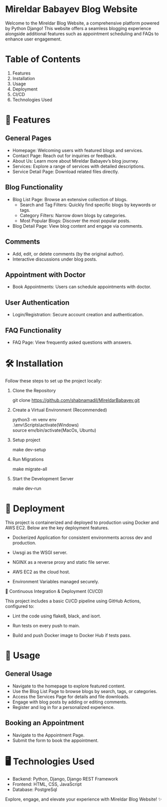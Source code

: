 # Mireldar Babayev Blog Website

Welcome to the Mireldar Blog Website, a comprehensive platform powered by Python Django! This website offers a seamless blogging experience alongside additional features such as appointment scheduling and FAQs to enhance user engagement.

# Table of Contents

1. Features
2. Installation
3. Usage
4. Deployment
5. CI/CD
6. Technologies Used


# 🚀 Features

## General Pages

- Homepage: Welcoming users with featured blogs and services.
- Contact Page: Reach out for inquiries or feedback.
- About Us: Learn more about Mireldar Babayev’s blog journey.
- Services: Explore a range of services with detailed descriptions.
- Service Detail Page: Download related files directly.

## Blog Functionality

- Blog List Page: Browse an extensive collection of blogs.
    - Search and Tag Filters: Quickly find specific blogs by keywords or tags.
    - Category Filters: Narrow down blogs by categories.
    - Most Popular Blogs: Discover the most popular posts.
- Blog Detail Page: View blog content and engage via comments.

## Comments

- Add, edit, or delete comments (by the original author).
- Interactive discussions under blog posts.

## Appointment with Doctor

- Book Appointments: Users can schedule appointments with doctor.

## User Authentication

- Login/Registration: Secure account creation and authentication.

## FAQ Functionality

- FAQ Page: View frequently asked questions with answers.


# 🛠️ Installation

Follow these steps to set up the project locally:

1. Clone the Repository

    git clone https://github.com/shabnamadil/MireldarBabayev.git

2. Create a Virtual Environment (Recommended)

    python3 -m venv env <br>
    .\env\Scripts\activate(Windows) <br>
    source env/bin/activate(MacOs, Ubuntu)

3. Setup project

    make dev-setup

4. Run Migrations

    make migrate-all

5. Start the Development Server

    make dev-run

# 🚀 Deployment

This project is containerized and deployed to production using Docker and AWS EC2. Below are the key deployment features.

- Dockerized Application for consistent environments across dev and production.

- Uwsgi as the WSGI server.

- NGINX as a reverse proxy and static file server.

- AWS EC2 as the cloud host.

- Environment Variables managed securely.

🔄 Continuous Integration & Deployment (CI/CD)

This project includes a basic CI/CD pipeline using GitHub Actions, configured to:

- Lint the code using flake8, black, and isort.

- Run tests on every push to main.

- Build and push Docker image to Docker Hub if tests pass.

# 📖 Usage

## General Usage

- Navigate to the homepage to explore featured content.
- Use the Blog List Page to browse blogs by search, tags, or categories.
- Access the Services Page for details and file downloads.
- Engage with blog posts by adding or editing comments.
- Register and log in for a personalized experience.

## Booking an Appointment

- Navigate to the Appointment Page.
- Submit the form to book the appointment.


# 🖥️ Technologies Used

- Backend: Python, Django, Django REST Framework
- Frontend: HTML, CSS, JavaScript
- Database: PostgreSql


Explore, engage, and elevate your experience with Mireldar Blog Website! ✨